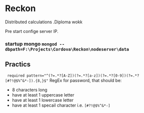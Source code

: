 # Reckon
Distributed calculations .Diploma wokk

Pre start confige server IP.

### startup mongo `mongod --dbpath=F:\Projects\Cordova\Reckon\nodeserver\data`

## Practics
` required pattern="^(?=.*?[A-Z])(?=.*?[a-z])(?=.*?[0-9])(?=.*?[#?!@$%^&*-]).{8,}$"` RegEx for password, that should be:
* 8 characters long
* have at least 1 uppercase letter
* have at least 1 lowercase letter
* have at least 1 specail character i.e. `[#?!@$%^&*-]`
